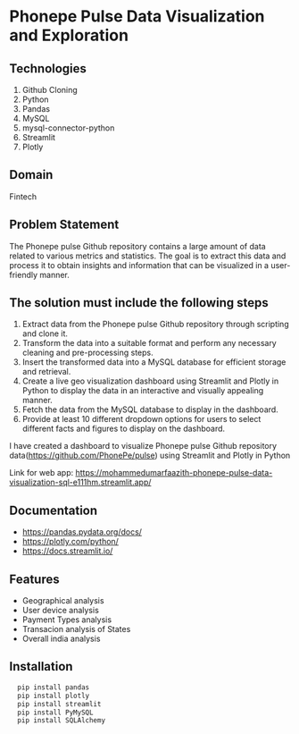 
# Phonepe Pulse Data Visualization and Exploration

## Technologies
1. Github Cloning
2. Python
3. Pandas
4. MySQL
5. mysql-connector-python
6. Streamlit
7. Plotly
## Domain
Fintech
## Problem Statement
The Phonepe pulse Github repository contains a large amount of data related to various metrics and statistics. The goal is to extract this data and process it to obtain insights and information that can be visualized in a user-friendly manner.
## The solution must include the following steps
1. Extract data from the Phonepe pulse Github repository through scripting and clone it.
2. Transform the data into a suitable format and perform any necessary cleaning and pre-processing steps.
3. Insert the transformed data into a MySQL database for efficient storage and retrieval.
4. Create a live geo visualization dashboard using Streamlit and Plotly in Python to display the data in an interactive and visually appealing manner.
5. Fetch the data from the MySQL database to display in the dashboard.
6. Provide at least 10 different dropdown options for users to select different facts and figures to display on the dashboard.



I have created a dashboard to visualize Phonepe pulse Github repository data(https://github.com/PhonePe/pulse) using Streamlit and Plotly in Python

Link for web app:
https://mohammedumarfaazith-phonepe-pulse-data-visualization-sql-e111hm.streamlit.app/



## Documentation

- https://pandas.pydata.org/docs/
- https://plotly.com/python/
- https://docs.streamlit.io/




## Features

- Geographical analysis
- User device analysis
- Payment Types analysis
- Transacion analysis of States
- Overall india analysis
## Installation

```bash
  pip install pandas
  pip install plotly
  pip install streamlit
  pip install PyMySQL
  pip install SQLAlchemy
```
    